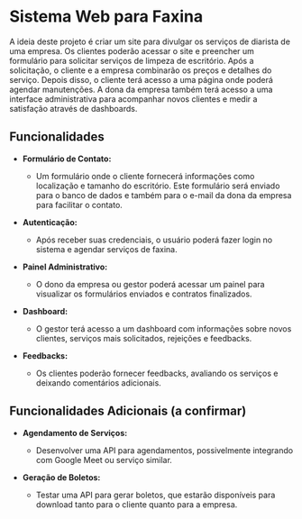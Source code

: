 # Sistema Web para Faxina

A ideia deste projeto é criar um site para divulgar os serviços de diarista de uma empresa. Os clientes poderão acessar o site e preencher um formulário para solicitar serviços de limpeza de escritório. Após a solicitação, o cliente e a empresa combinarão os preços e detalhes do serviço. Depois disso, o cliente terá acesso a uma página onde poderá agendar manutenções. A dona da empresa também terá acesso a uma interface administrativa para acompanhar novos clientes e medir a satisfação através de dashboards.

## Funcionalidades

- **Formulário de Contato:**
  - Um formulário onde o cliente fornecerá informações como localização e tamanho do escritório. Este formulário será enviado para o banco de dados e também para o e-mail da dona da empresa para facilitar o contato.

- **Autenticação:**
  - Após receber suas credenciais, o usuário poderá fazer login no sistema e agendar serviços de faxina.

- **Painel Administrativo:**
  - O dono da empresa ou gestor poderá acessar um painel para visualizar os formulários enviados e contratos finalizados.

- **Dashboard:**
  - O gestor terá acesso a um dashboard com informações sobre novos clientes, serviços mais solicitados, rejeições e feedbacks.

- **Feedbacks:**
  - Os clientes poderão fornecer feedbacks, avaliando os serviços e deixando comentários adicionais.

## Funcionalidades Adicionais (a confirmar)

- **Agendamento de Serviços:**
  - Desenvolver uma API para agendamentos, possivelmente integrando com Google Meet ou serviço similar.

- **Geração de Boletos:**
  - Testar uma API para gerar boletos, que estarão disponíveis para download tanto para o cliente quanto para a empresa.
